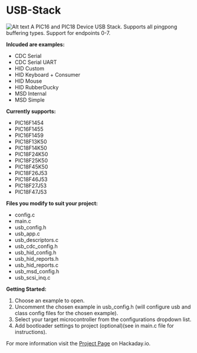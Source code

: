 # USB-Stack
![Alt text](Images/Image.jpg?raw=true "USB_Stack") 
A PIC16 and PIC18 Device USB Stack. Supports all pingpong buffering types. Support for endpoints 0-7.

**Inlcuded are examples:**
- CDC Serial
- CDC Serial UART
- HID Custom
- HID Keyboard + Consumer
- HID Mouse
- HID RubberDucky
- MSD Internal
- MSD Simple

**Currently supports:**
- PIC16F1454
- PIC16F1455
- PIC16F1459
- PIC18F13K50
- PIC18F14K50
- PIC18F24K50
- PIC18F25K50
- PIC18F45K50
- PIC18F26J53
- PIC18F46J53
- PIC18F27J53
- PIC18F47J53

**Files you modify to suit your project:**
- config.c
- main.c
- usb_config.h
- usb_app.c
- usb_descriptors.c
- usb_cdc_config.h
- usb_hid_config.h
- usb_hid_reports.h
- usb_hid_reports.c
- usb_msd_config.h
- usb_scsi_inq.c

**Getting Started:**
1. Choose an example to open.
2. Uncomment the chosen example in usb_config.h (will configure usb and class config files for the chosen example).
3. Select your target microcontroller from the configurations dropdown list.
4. Add bootloader settings to project (optional)(see in main.c file for instructions).

For more information visit the [Project Page](https://hackaday.io/project/165152-pic16-pic18-usb-stack) on Hackaday.io.


